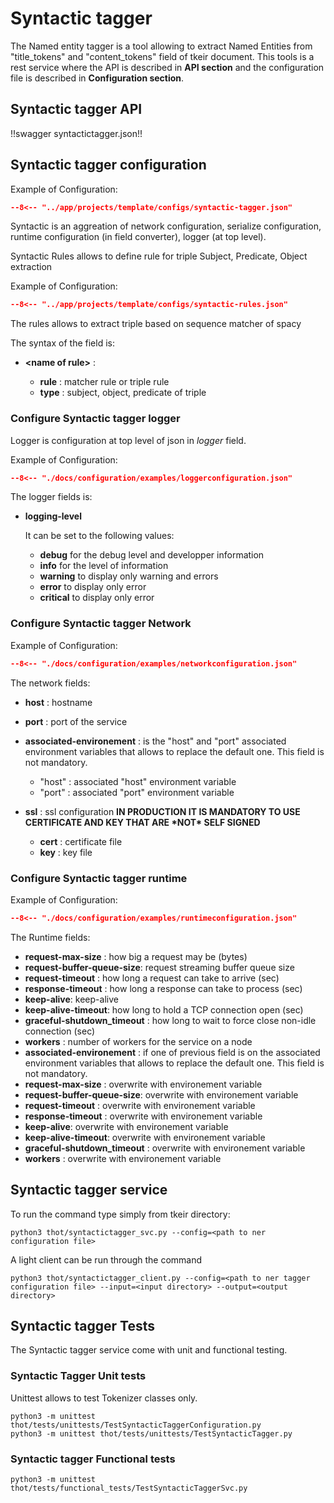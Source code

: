# Syntactic tagger

The Named entity tagger is a tool allowing to extract Named Entities from "title_tokens" and "content_tokens" field of tkeir document.
This tools is a rest service where the API is described in **API section** and the configuration file is described in **Configuration section**.

## Syntactic tagger API

!!swagger syntactictagger.json!!

## Syntactic tagger configuration

Example of Configuration:


```json title="syntactic-tagger.json"
--8<-- "../app/projects/template/configs/syntactic-tagger.json"
```

Syntactic is an aggreation of network configuration, serialize configuration, runtime configuration (in field converter), logger (at top level).

Syntactic Rules allows to define rule for triple Subject, Predicate, Object extraction

Example of Configuration:


```json title="syntactic-tagger.json"
--8<-- "../app/projects/template/configs/syntactic-rules.json"
```

The rules allows to extract triple based on sequence matcher of spacy

The syntax of the field is:

- **\<name of rule>** :

  - **rule** : matcher rule or triple rule
  - **type** : subject, object, predicate of triple

### Configure Syntactic tagger logger

Logger is configuration at top level of json in *logger* field.

Example of Configuration:

```json title="logger configuration"
--8<-- "./docs/configuration/examples/loggerconfiguration.json"
```

The logger fields is:

- **logging-level**

  It can be set to the following values:

  - **debug** for the debug level and developper information
  - **info** for the level of information
  - **warning** to display only warning and errors
  - **error** to display only error
  - **critical** to display only error

### Configure Syntactic tagger Network

Example of Configuration:


```json title="network configuration"
--8<-- "./docs/configuration/examples/networkconfiguration.json"
```

The network fields:

- **host** : hostname

- **port** : port of the service

- **associated-environement** : is the "host" and "port" associated environment variables that allows to replace the
  default one. This field is not mandatory.

  - "host" : associated "host" environment variable
  - "port" : associated "port" environment variable

- **ssl** : ssl configuration **IN PRODUCTION IT IS MANDATORY TO USE CERTIFICATE AND KEY THAT ARE \*NOT\* SELF SIGNED**

  - **cert** : certificate file
  - **key** : key file


### Configure Syntactic tagger runtime

Example of Configuration:

```json title="network configuration"
--8<-- "./docs/configuration/examples/runtimeconfiguration.json"
```

The Runtime fields:

- **request-max-size** : how big a request may be (bytes)
- **request-buffer-queue-size**: request streaming buffer queue size
- **request-timeout** : how long a request can take to arrive (sec)
- **response-timeout** : how long a response can take to process (sec)
- **keep-alive**: keep-alive
- **keep-alive-timeout**: how long to hold a TCP connection open (sec)
- **graceful-shutdown_timeout** : how long to wait to force close non-idle connection (sec)
- **workers** : number of workers for the service on a node
- **associated-environement** : if one of previous field is on the associated environment variables that allows to replace the  default one. This field is not mandatory.
- **request-max-size** : overwrite with environement variable
- **request-buffer-queue-size**: overwrite with environement variable
- **request-timeout** : overwrite with environement variable
- **response-timeout** : overwrite with environement variable
- **keep-alive**: overwrite with environement variable
- **keep-alive-timeout**: overwrite with environement variable
- **graceful-shutdown_timeout** : overwrite with environement variable
- **workers** : overwrite with environement variable

## Syntactic tagger service

To run the command type simply from tkeir directory:

```shell
python3 thot/syntactictagger_svc.py --config=<path to ner configuration file>
```

A light client can be run through the command

```shell
python3 thot/syntactictagger_client.py --config=<path to ner tagger configuration file> --input=<input directory> --output=<output directory>
```

## Syntactic tagger Tests

The Syntactic tagger service come with unit and functional testing.

### Syntactic Tagger Unit tests

Unittest allows to test Tokenizer classes only.

```shell
python3 -m unittest thot/tests/unittests/TestSyntacticTaggerConfiguration.py
python3 -m unittest thot/tests/unittests/TestSyntacticTagger.py
```

### Syntactic tagger Functional tests

```shell
python3 -m unittest thot/tests/functional_tests/TestSyntacticTaggerSvc.py
```
